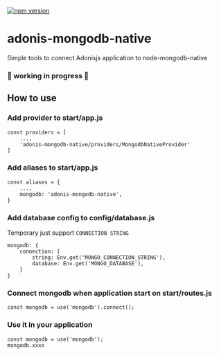[![npm version](https://badge.fury.io/js/adonis-mongodb-native.svg)](https://badge.fury.io/js/adonis-mongodb-native)

# adonis-mongodb-native

Simple tools to connect Adonisjs application to node-mongodb-native

### 🚧 working in progress 🚧

## How to use

###  Add provider to start/app.js
```
const providers = [
    ...,
    'adonis-mongodb-native/providers/MongodbNativeProvider'
]
```

### Add aliases to start/app.js
```
const aliases = {
    ...,
    mongodb: 'adonis-mongodb-native',
}
```

###  Add database config to config/database.js
Temporary just support `CONNECTION STRING`
```
mongodb: {
    connection: {
        string: Env.get('MONGO_CONNECTION_STRING'),
        database: Env.get('MONGO_DATABASE'),
    }
}
```

### Connect mongodb when application start on start/routes.js
```
const mongodb = use('mongodb').connect();
```

### Use it in your application
```
const mongodb = use('mongodb');
mongodb.xxxx
```
